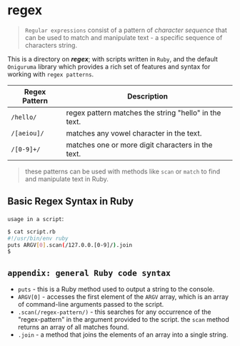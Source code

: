 # regex
> `Regular expressions` consist of a pattern of *character sequence* that can be used to match and manipulate text - a specific sequence of characters string. 

This is a directory on ***regex***; with scripts written in `Ruby`, and the default `Oniguruma` library which provides a rich set of features and syntax for working with `regex patterns`.

| Regex Pattern | Description |
|--------------|-------------|
| `/hello/` | regex pattern matches the string "hello" in the text. |
| `/[aeiou]/` | matches any vowel character in the text. |
| `/[0-9]+/` | matches one or more digit characters in the text. |

> these patterns can be used with methods like `scan` or `match` to find and manipulate text in Ruby.



## Basic Regex Syntax in Ruby

`usage in a script`: 
```bash
$ cat script.rb
#!/usr/bin/env ruby
puts ARGV[0].scan(/127.0.0.[0-9]/).join
$
```


## `appendix: general Ruby code syntax`
- `puts` - this is a Ruby method used to output a string to the console.
- `ARGV[0]` - accesses the first element of the `ARGV` array, which is an array of command-line arguments passed to the script.
- `.scan(/regex-pattern/)` - this searches for any occurrence of the "regex-pattern" in the argument provided to the script. the `scan` method returns an array of all matches found.
- `.join` - a method that joins the elements of an array into a single string.
